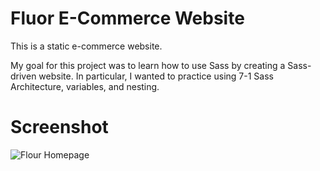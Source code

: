 # Fluor E-Commerce Website

This is a static e-commerce website.

My goal for this project was to learn how to use Sass by creating a Sass-driven website. In particular, I wanted to practice using 7-1 Sass Architecture, variables, and nesting.

# Screenshot

![Flour Homepage](readme-screenshots/fluor-e-commerce-website.png)